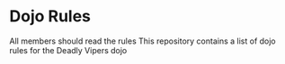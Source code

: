 Dojo Rules
==========

All members should read the rules
This repository contains a list of dojo rules for the Deadly Vipers dojo

